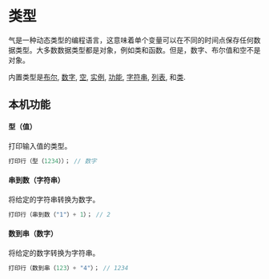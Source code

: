 # 类型

气是一种动态类型的编程语言，这意味着单个变量可以在不同的时间点保存任何数据类型。大多数数据类型都是对象，例如类和函数。但是，数字、布尔值和空不是对象。

内置类型是[布尔](boolean.md), [数字](number.md), [空](nil.md), [实例](class.md), [功能](function.md), [字符串](string.md), [列表](list.md), 和[类](class.md).

## 本机功能

#### **型**（值）
打印输入值的类型。
```c
打印行（型（1234））； // 数字
```
#### **串到数**（字符串）
将给定的字符串转换为数字。
```c
打印行（串到数（"1"）+ 1）； // 2
```
#### **数到串**（数字）
将给定的数字转换为字符串。
```c
打印行（数到串（123）+ "4"）； // 1234
```